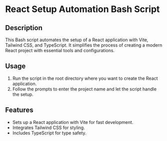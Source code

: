 # React Setup Automation Bash Script

## Description

This Bash script automates the setup of a React application with Vite, Tailwind CSS, and TypeScript. It simplifies the process of creating a modern React project with essential tools and configurations.

## Usage

1. Run the script in the root directory where you want to create the React application.
2. Follow the prompts to enter the project name and let the script handle the setup.

## Features

- Sets up a React application with Vite for fast development.
- Integrates Tailwind CSS for styling.
- Includes TypeScript for type safety.
